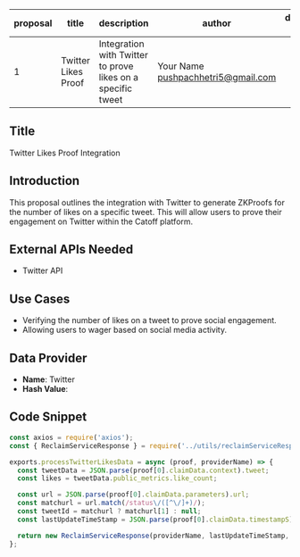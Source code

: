 | proposal | title                | description                                            | author                      | discussions-to | status | type        | category | created    | requires |
|----------|----------------------|--------------------------------------------------------|-----------------------------|----------------|--------|-------------|----------|------------|----------|
| 1        | Twitter Likes Proof  | Integration with Twitter to prove likes on a specific tweet | Your Name pushpachhetri5@gmail.com |                | Draft  | Integration | CRIP     | 2024-06-25 |          |

## Title

Twitter Likes Proof Integration

## Introduction

This proposal outlines the integration with Twitter to generate ZKProofs for the number of likes on a specific tweet. This will allow users to prove their engagement on Twitter within the Catoff platform.

## External APIs Needed

- Twitter API

## Use Cases

- Verifying the number of likes on a tweet to prove social engagement.
- Allowing users to wager based on social media activity.

## Data Provider

- **Name**: Twitter
- **Hash Value**: <Hash Value from Reclaim Website>

## Code Snippet

```javascript
const axios = require('axios');
const { ReclaimServiceResponse } = require('../utils/reclaimServiceResponse');

exports.processTwitterLikesData = async (proof, providerName) => {
  const tweetData = JSON.parse(proof[0].claimData.context).tweet;
  const likes = tweetData.public_metrics.like_count;

  const url = JSON.parse(proof[0].claimData.parameters).url;
  const matchurl = url.match(/status\/([^\/]+)/);
  const tweetId = matchurl ? matchurl[1] : null;
  const lastUpdateTimeStamp = JSON.parse(proof[0].claimData.timestampS);

  return new ReclaimServiceResponse(providerName, lastUpdateTimeStamp, tweetId, parseInt(likes, 10), proof[0]);
};
